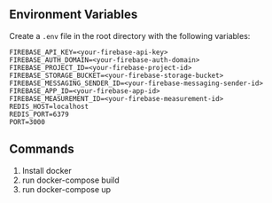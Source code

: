 ## **Environment Variables**

Create a `.env` file in the root directory with the following variables:

```env
FIREBASE_API_KEY=<your-firebase-api-key>
FIREBASE_AUTH_DOMAIN=<your-firebase-auth-domain>
FIREBASE_PROJECT_ID=<your-firebase-project-id>
FIREBASE_STORAGE_BUCKET=<your-firebase-storage-bucket>
FIREBASE_MESSAGING_SENDER_ID=<your-firebase-messaging-sender-id>
FIREBASE_APP_ID=<your-firebase-app-id>
FIREBASE_MEASUREMENT_ID=<your-firebase-measurement-id>
REDIS_HOST=localhost
REDIS_PORT=6379
PORT=3000
```

## Commands
 1. Install docker
 2. run docker-compose build
 3. run docker-compose up
